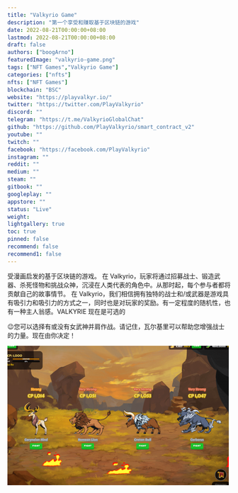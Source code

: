 ```yaml
---
title: "Valkyrio Game"
description: "第一个享受和赚取基于区块链的游戏"
date: 2022-08-21T00:00:00+08:00
lastmod: 2022-08-21T00:00:00+08:00
draft: false
authors: ["boogArno"]
featuredImage: "valkyrio-game.png"
tags: ["NFT Games","Valkyrio Game"]
categories: ["nfts"]
nfts: ["NFT Games"]
blockchain: "BSC"
website: "https://playvalkyr.io/"
twitter: "https://twitter.com/PlayValkyrio"
discord: ""
telegram: "https://t.me/ValkyrioGlobalChat"
github: "https://github.com/PlayValkyrio/smart_contract_v2"
youtube: ""
twitch: ""
facebook: "https://facebook.com/PlayValkyrio"
instagram: ""
reddit: ""
medium: ""
steam: ""
gitbook: ""
googleplay: ""
appstore: ""
status: "Live"
weight: 
lightgallery: true
toc: true
pinned: false
recommend: false
recommend1: false
---
```

受漫画启发的基于区块链的游戏。
在 Valkyrio，玩家将通过招募战士、锻造武器、杀死怪物和挑战众神，沉浸在人类代表的角色中。从那时起，每个参与者都将贡献自己的故事情节。
在 Valkyrio，我们相信拥有独特的战士和/或武器是游戏具有吸引力和吸引力的方式之一，同时也是对玩家的奖励。有一定程度的随机性，也有一种主人翁感。VALKYRIE 现在是可选的

😉您可以选择有或没有女武神并肩作战。请记住，瓦尔基里可以帮助您增强战士的力量。现在由你决定！

![valkyriogame-dapp-games-bsc-image1-500x315_9daa0dc2c1de8faab1835ed2fadae0d6](valkyriogame-dapp-games-bsc-image1-500x315_9daa0dc2c1de8faab1835ed2fadae0d6.png)

